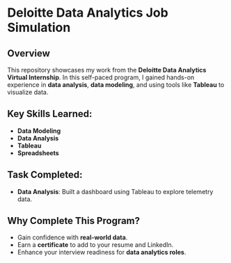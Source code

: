 # Deloitte Data Analytics Job Simulation

## **Overview**
This repository showcases my work from the **Deloitte Data Analytics Virtual Internship**. In this self-paced program, I gained hands-on experience in **data analysis**, **data modeling**, and using tools like **Tableau** to visualize data.

## **Key Skills Learned:**
- **Data Modeling**
- **Data Analysis**
- **Tableau**
- **Spreadsheets**

## **Task Completed:**
- **Data Analysis**: Built a dashboard using Tableau to explore telemetry data.

## **Why Complete This Program?**
- Gain confidence with **real-world data**.
- Earn a **certificate** to add to your resume and LinkedIn.
- Enhance your interview readiness for **data analytics roles**.


